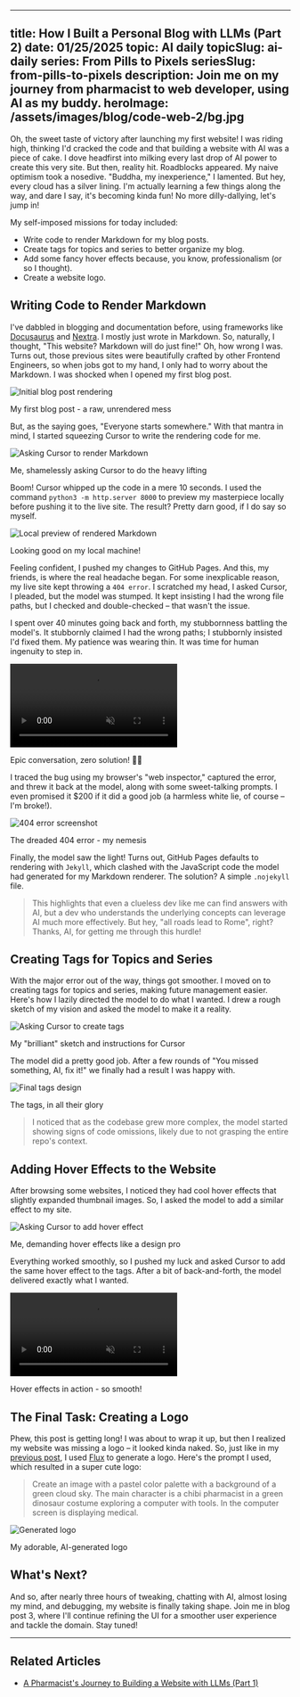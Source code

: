 
---
title: How I Built a Personal Blog with LLMs (Part 2)
date: 01/25/2025
topic: AI daily
topicSlug: ai-daily
series: From Pills to Pixels
seriesSlug: from-pills-to-pixels
description: Join me on my journey from pharmacist to web developer, using AI as my buddy.
heroImage: /assets/images/blog/code-web-2/bg.jpg
---

Oh, the sweet taste of victory after launching my first website! I was riding high, thinking I'd cracked the code and that building a website with AI was a piece of cake. I dove headfirst into milking every last drop of AI power to create this very site. But then, reality hit. Roadblocks appeared. My naive optimism took a nosedive. "Buddha, my inexperience," I lamented. But hey, every cloud has a silver lining. I'm actually learning a few things along the way, and dare I say, it's becoming kinda fun! No more dilly-dallying, let's jump in!

My self-imposed missions for today included:

*   Write code to render Markdown for my blog posts.
*   Create tags for topics and series to better organize my blog.
*   Add some fancy hover effects because, you know, professionalism (or so I thought).
*   Create a website logo.

## Writing Code to Render Markdown

I've dabbled in blogging and documentation before, using frameworks like [Docusaurus](https://docusaurus.io) and [Nextra](https://vercel.com/templates/next.js/documentation-starter-kit). I mostly just wrote in Markdown. So, naturally, I thought, "This website? Markdown will do just fine!" Oh, how wrong I was. Turns out, those previous sites were beautifully crafted by other Frontend Engineers, so when jobs got to my hand, I only had to worry about the Markdown. I was shocked when I opened my first blog post.

<div class="image-container">
    <img src="/assets/images/blog/code-web-2/starting.png" alt="Initial blog post rendering">
    <p class="image-caption">My first blog post - a raw, unrendered mess</p>
</div>

But, as the saying goes, "Everyone starts somewhere." With that mantra in mind, I started squeezing Cursor to write the rendering code for me.

<div class="image-container">
    <img src="/assets/images/blog/code-web-2/cursor-1.png" alt="Asking Cursor to render Markdown">
    <p class="image-caption">Me, shamelessly asking Cursor to do the heavy lifting</p>
</div>

Boom! Cursor whipped up the code in a mere 10 seconds. I used the command `python3 -m http.server 8000` to preview my masterpiece locally before pushing it to the live site. The result? Pretty darn good, if I do say so myself.

<div class="image-container">
    <img src="/assets/images/blog/code-web-2/result-local.png" alt="Local preview of rendered Markdown">
    <p class="image-caption">Looking good on my local machine!</p>
</div>

Feeling confident, I pushed my changes to GitHub Pages. And this, my friends, is where the real headache began. For some inexplicable reason, my live site kept throwing a `404 error`. I scratched my head, I asked Cursor, I pleaded, but the model was stumped. It kept insisting I had the wrong file paths, but I checked and double-checked – that wasn't the issue.

I spent over 40 minutes going back and forth, my stubbornness battling the model's. It stubbornly claimed I had the wrong paths; I stubbornly insisted I'd fixed them. My patience was wearing thin. It was time for human ingenuity to step in.

<div class="video-container">
    <video controls autoplay muted loop>
        <source src="/assets/images/blog/code-web-2/debug-failed.mov" type="video/mp4">
        Your browser does not support the video tag.
    </video>
    <p class="video-caption">Epic conversation, zero solution! 🤦‍♂️</p>
</div>


I traced the bug using my browser's "web inspector," captured the error, and threw it back at the model, along with some sweet-talking prompts. I even promised it $200 if it did a good job (a harmless white lie, of course – I'm broke!).

<div class="image-container">
    <img src="/assets/images/blog/code-web-2/404-error.png" alt="404 error screenshot">
    <p class="image-caption">The dreaded 404 error - my nemesis</p>
</div>

Finally, the model saw the light! Turns out, GitHub Pages defaults to rendering with `Jekyll`, which clashed with the JavaScript code the model had generated for my Markdown renderer. The solution? A simple `.nojekyll` file.

> This highlights that even a clueless dev like me can find answers with AI, but a dev who understands the underlying concepts can leverage AI much more effectively.
> But hey, "all roads lead to Rome", right? Thanks, AI, for getting me through this hurdle!

## Creating Tags for Topics and Series

With the major error out of the way, things got smoother. I moved on to creating tags for topics and series, making future management easier. Here's how I lazily directed the model to do what I wanted. I drew a rough sketch of my vision and asked the model to make it a reality.

<div class="image-container">
    <img src="/assets/images/blog/code-web-2/cursor-2.png" alt="Asking Cursor to create tags">
    <p class="image-caption">My "brilliant" sketch and instructions for Cursor</p>
</div>

The model did a pretty good job. After a few rounds of "You missed something, AI, fix it!" we finally had a result I was happy with.

<div class="image-container">
    <img src="/assets/images/blog/code-web-2/result-tags.png" alt="Final tags design">
    <p class="image-caption">The tags, in all their glory</p>
</div>

> I noticed that as the codebase grew more complex, the model started showing signs of code omissions, likely due to not grasping the entire repo's context.

## Adding Hover Effects to the Website

After browsing some websites, I noticed they had cool hover effects that slightly expanded thumbnail images. So, I asked the model to add a similar effect to my site.

<div class="image-container">
    <img src="/assets/images/blog/code-web-2/hover.png" alt="Asking Cursor to add hover effect">
    <p class="image-caption">Me, demanding hover effects like a design pro</p>
</div>

Everything worked smoothly, so I pushed my luck and asked Cursor to add the same hover effect to the tags. After a bit of back-and-forth, the model delivered exactly what I wanted.

<div class="video-container">
    <video controls autoplay muted loop>
        <source src="/assets/images/blog/code-web-2/hover-demo.mov" type="video/mp4">
        Your browser does not support the video tag.
    </video>
    <p class="video-caption">Hover effects in action - so smooth!</p>
</div>

## The Final Task: Creating a Logo

Phew, this post is getting long! I was about to wrap it up, but then I realized my website was missing a logo – it looked kinda naked. So, just like in my [previous post](), I used [Flux](https://www.fluxpro.ai/) to generate a logo. Here's the prompt I used, which resulted in a super cute logo:

> Create an image with a pastel color palette with a background of a green cloud sky. The main character is a chibi pharmacist in a green dinosaur costume exploring a computer with tools. In the computer screen is displaying medical.

<div class="image-container">
    <img src="/assets/images/blog/code-web-2/gen-logo.png" alt="Generated logo">
    <p class="image-caption">My adorable, AI-generated logo</p>
</div>

## What's Next?

And so, after nearly three hours of tweaking, chatting with AI, almost losing my mind, and debugging, my website is finally taking shape. Join me in blog post 3, where I'll continue refining the UI for a smoother user experience and tackle the domain. Stay tuned!

---

## Related Articles

*   [A Pharmacist's Journey to Building a Website with LLMs (Part 1)](#)
